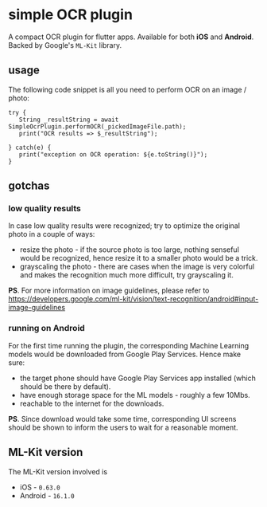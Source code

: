 # simple OCR plugin

A compact OCR plugin for flutter apps. Available for both __iOS__ and __Android__. Backed by Google's `ML-Kit` library.

## usage

The following code snippet is all you need to perform OCR on an image / photo:
```
try {
   String _resultString = await SimpleOcrPlugin.performOCR(_pickedImageFile.path);
   print("OCR results => $_resultString");

} catch(e) {
   print("exception on OCR operation: ${e.toString()}");
}
```

## gotchas

### low quality results

In case low quality results were recognized; try to optimize the original photo in a couple of ways:
* resize the photo - if the source photo is too large, nothing senseful would be recognized, hence resize it to a smaller photo would be a trick.
* grayscaling the photo - there are cases when the image is very colorful and makes the recognition much more difficult, try grayscaling it.

__PS__. For more information on image guidelines, please refer to https://developers.google.com/ml-kit/vision/text-recognition/android#input-image-guidelines

### running on Android

For the first time running the plugin, the corresponding Machine Learning models would be downloaded from Google Play Services. Hence make sure:
* the target phone should have Google Play Services app installed (which should be there by default).
* have enough storage space for the ML models - roughly a few 10Mbs.
* reachable to the internet for the downloads.

__PS__. Since download would take some time, corresponding UI screens should be shown to inform the users to wait for a reasonable moment.

## ML-Kit version

The ML-Kit version involved is 
* iOS - `0.63.0`
* Android - `16.1.0`

